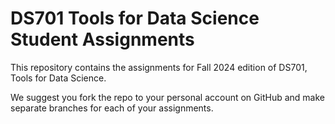 # DS701 Tools for Data Science Student Assignments

This repository contains the assignments for Fall 2024 edition of DS701, Tools for Data Science.

We suggest you fork the repo to your personal account on GitHub and make separate branches for each of your assignments.
